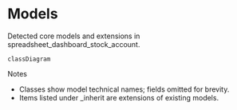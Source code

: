 # Models

Detected core models and extensions in spreadsheet_dashboard_stock_account.

```mermaid
classDiagram
```

Notes
- Classes show model technical names; fields omitted for brevity.
- Items listed under _inherit are extensions of existing models.
